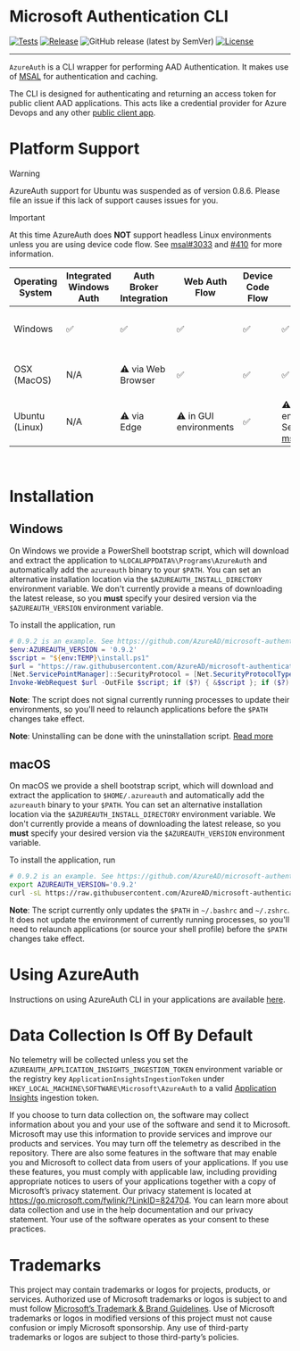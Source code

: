# Microsoft Authentication CLI

[![Tests](https://img.shields.io/github/actions/workflow/status/AzureAd/microsoft-authentication-cli/.github/workflows/dotnet-test.yml?branch=main&style=for-the-badge&logo=github)](https://github.com/AzureAD/microsoft-authentication-cli/actions/workflows/dotnet-test.yml)
[![Release](https://img.shields.io/badge/Release-0.9.2-orange?style=for-the-badge&logo=github)](https://github.com/AzureAD/microsoft-authentication-cli/releases/tag/0.9.2)
![GitHub release (latest by SemVer)](https://img.shields.io/github/downloads/azuread/microsoft-authentication-cli/0.9.2/total?logo=github&style=for-the-badge&color=blue)
[![License](https://shields.io/badge/license-MIT-purple?style=for-the-badge)](./LICENSE.txt)

---

`AzureAuth` is a CLI wrapper for performing AAD Authentication. It makes use of [MSAL](https://github.com/AzureAD/microsoft-authentication-library-for-dotnet) for authentication and caching.

The CLI is designed for authenticating and returning an access token for public client AAD applications. This acts like a credential provider for Azure Devops and any other [public client app](https://docs.microsoft.com/en-us/azure/active-directory/develop/msal-client-applications).

# Platform Support

> [!WARNING]
> AzureAuth support for Ubuntu was suspended as of version 0.8.6. Please file an issue if this lack of support causes issues for you.

> [!IMPORTANT]
> At this time AzureAuth does **NOT** support headless Linux environments unless you are using device code flow.
> See [msal#3033](https://github.com/AzureAD/microsoft-authentication-library-for-dotnet/issues/3033)
> and [#410](https://github.com/AzureAD/microsoft-authentication-cli/issues/410) for more information.

| Operating System                           | Integrated Windows Auth | Auth Broker Integration | Web Auth Flow            | Device Code Flow | Token Caching | Multi-Account Support           |
| ------------------------------------------ | ----------------------- | ----------------------- | ------------------------ | ---------------- | ------------- | ------------------------------- |
| Windows                                    | ✅                      | ✅                      | ✅                      | ✅              | ✅          | ⚠️ `--domain` account filtering |
| OSX (MacOS)                                | N/A                      | ⚠️ via Web Browser      | ✅                      | ✅             | ✅          | ⚠️ `--domain` account filtering |
| Ubuntu (Linux)                             | N/A                      | ⚠️ via Edge             | ⚠️ in GUI environments | ✅        | ⚠️ in GUI environments. See [msal#3033](https://github.com/AzureAD/microsoft-authentication-library-for-dotnet/issues/3033)      | ⚠️ `--domain` account filtering |

<br/>

# Installation

## Windows

On Windows we provide a PowerShell bootstrap script, which will download and extract the application to
`%LOCALAPPDATA%\Programs\AzureAuth` and automatically add the `azureauth` binary to your `$PATH`. You can set an
alternative installation location via the `$AZUREAUTH_INSTALL_DIRECTORY` environment variable. We don't currently
provide a means of downloading the latest release, so you **must** specify your desired version via the
`$AZUREAUTH_VERSION` environment variable.

To install the application, run

```powershell
# 0.9.2 is an example. See https://github.com/AzureAD/microsoft-authentication-cli/releases for the latest.
$env:AZUREAUTH_VERSION = '0.9.2'
$script = "${env:TEMP}\install.ps1"
$url = "https://raw.githubusercontent.com/AzureAD/microsoft-authentication-cli/${env:AZUREAUTH_VERSION}/install/install.ps1"
[Net.ServicePointManager]::SecurityProtocol = [Net.SecurityProtocolType]::Tls12
Invoke-WebRequest $url -OutFile $script; if ($?) { &$script }; if ($?) { rm $script }
```

**Note**: The script does not signal currently running processes to update their environments, so you'll need to
relaunch applications before the `$PATH` changes take effect.

**Note**: Uninstalling can be done with the uninstallation script. [Read more](docs/uninstall.md)

## macOS

On macOS we provide a shell bootstrap script, which will download and extract the application to `$HOME/.azureauth`
and automatically add the `azureauth` binary to your `$PATH`. You can set an alternative installation location via the
`$AZUREAUTH_INSTALL_DIRECTORY` environment variable. We don't currently provide a means of downloading the latest
release, so you **must** specify your desired version via the `$AZUREAUTH_VERSION` environment variable.

To install the application, run

```bash
# 0.9.2 is an example. See https://github.com/AzureAD/microsoft-authentication-cli/releases for the latest.
export AZUREAUTH_VERSION='0.9.2'
curl -sL https://raw.githubusercontent.com/AzureAD/microsoft-authentication-cli/$AZUREAUTH_VERSION/install/install.sh | sh
```

**Note**: The script currently only updates the `$PATH` in `~/.bashrc` and `~/.zshrc`. It does not update the environment
of currently running processes, so you'll need to relaunch applications (or source your shell profile) before the `$PATH`
changes take effect.

# Using AzureAuth

Instructions on using AzureAuth CLI in your applications are available [here](docs/usage.md).

# Data Collection Is Off By Default
No telemetry will be collected unless you set the `AZUREAUTH_APPLICATION_INSIGHTS_INGESTION_TOKEN` environment variable
or the registry key `ApplicationInsightsIngestionToken` under `HKEY_LOCAL_MACHINE\SOFTWARE\Microsoft\AzureAuth`
to a valid [Application Insights](https://docs.microsoft.com/en-us/azure/azure-monitor/app/app-insights-overview)
ingestion token.

If you choose to turn data collection on, the software may collect information about you and your use of the software and send it to Microsoft. Microsoft may use
this information to provide services and improve our products and services. You may turn off the telemetry as described
in the repository. There are also some features in the software that may enable you and Microsoft to collect data from
users of your applications. If you use these features, you must comply with applicable law, including providing
appropriate notices to users of your applications together with a copy of Microsoft’s privacy statement. Our privacy
statement is located at https://go.microsoft.com/fwlink/?LinkID=824704. You can learn more about data collection and
use in the help documentation and our privacy statement. Your use of the software operates as your consent to these
practices.

# Trademarks

This project may contain trademarks or logos for projects, products, or services. Authorized use of Microsoft
trademarks or logos is subject to and must follow [Microsoft’s Trademark & Brand Guidelines](https://www.microsoft.com/en-us/legal/intellectualproperty/trademarks/usage/general).
Use of Microsoft trademarks or logos in modified versions of this project must not cause confusion or imply Microsoft
sponsorship. Any use of third-party trademarks or logos are subject to those third-party’s policies.
